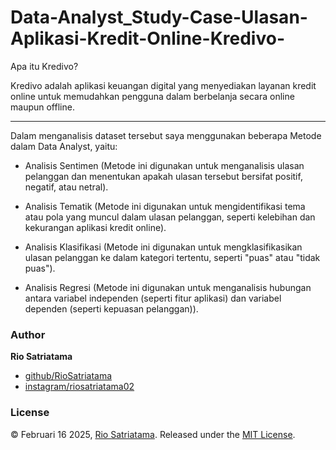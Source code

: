 # Data-Analyst_Study-Case-Ulasan-Aplikasi-Kredit-Online-Kredivo-

Apa itu Kredivo?

Kredivo adalah aplikasi keuangan digital yang menyediakan layanan kredit online untuk memudahkan pengguna dalam berbelanja secara online maupun offline.

----------------------------------------------------------------------------



Dalam menganalisis dataset tersebut saya menggunakan beberapa Metode dalam Data Analyst, yaitu:



- Analisis Sentimen (Metode ini digunakan untuk menganalisis ulasan pelanggan dan menentukan apakah ulasan tersebut bersifat positif, negatif, atau netral).

- Analisis Tematik (Metode ini digunakan untuk mengidentifikasi tema atau pola yang muncul dalam ulasan pelanggan, seperti kelebihan dan kekurangan aplikasi kredit online).

- Analisis Klasifikasi (Metode ini digunakan untuk mengklasifikasikan ulasan pelanggan ke dalam kategori tertentu, seperti "puas" atau "tidak puas").

- Analisis Regresi (Metode ini digunakan untuk menganalisis hubungan antara variabel independen (seperti fitur aplikasi) dan variabel dependen (seperti kepuasan pelanggan)).

### Author

**Rio Satriatama**

* [github/RioSatriatama](https://github.com/RioSatriatama)
* [instagram/riosatriatama02](https://www.instagram.com/riosatriatama02)

### License

© Februari 16 2025, [Rio Satriatama](https://github.com/RioSatriatama).
Released under the [MIT License](LICENSE).

